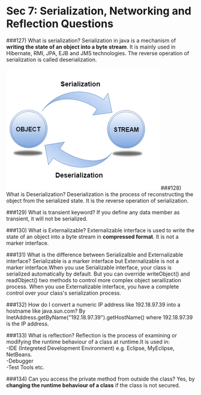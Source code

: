 # Sec 7: Serialization, Networking and Reflection Questions

###127) What is serialization?
Serialization in java is a mechanism of **writing the state of an object into a byte stream**.
It is mainly used in Hibernate, RMI, JPA, EJB and JMS technologies.
The reverse operation of serialization is called deserialization.

![](sec2_30.png)
###128) What is Deserialization?
Deserialization is the process of reconstructing the object from the serialized state. It is the reverse operation of serialization.

###129) What is transient keyword?
If you define any data member as transient, it will not be serialized.


###130) What is Externalizable?
Externalizable interface is used to write the state of an object into a byte stream in **compressed format**. It is not a marker interface.

###131) What is the difference between Serializalble and Externalizable interface?
Serializable is a marker interface but Externalizable is not a marker interface.When you use Serializable interface, your class is serialized automatically by default. But you can override writeObject() and readObject() two methods to control more complex object serailization process. When you use Externalizable interface, you have a complete control over your class's serialization process.


###132) How do I convert a numeric IP address like 192.18.97.39 into a hostname like java.sun.com?
By InetAddress.getByName("192.18.97.39").getHostName() where 192.18.97.39 is the IP address.

###133) What is reflection?
Reflection is the process of examining or modifying the runtime behaviour of a class at runtime.It is used in:  
-IDE (Integreted Development Environment) e.g. Eclipse, MyEclipse, NetBeans.  
-Debugger  
-Test Tools etc.  


###134) Can you access the private method from outside the class?
Yes, by **changing the runtime behaviour of a class** if the class is not secured.























